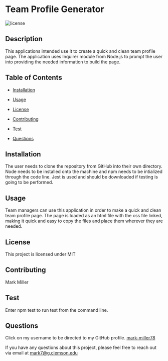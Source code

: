 
# Team Profile Generator

![license](https://img.shields.io/badge/License-MIT-blue)

## Description

This applications intended use it to create a quick and clean team profile page. The application uses Inquirer module from Node.js to prompt the user into providing the needed information to build the page.


## Table of Contents   
    
* [Installation](#Installation)
* [Usage](#Usage)

* [License](#License)
* [Contributing](#Contributing)
* [Test](#Test)
* [Questions](#Questions)


## Installation

The user needs to clone the repository from GitHub into their own directory. Node needs to be installed onto the machine and npm needs to be intialized through the code line. Jest is used and should be downloaded if testing is going to be performed.
    

## Usage

Team managers can use this application in order to make a quick and clean team profile page. The page is loaded as an html file with the css file linked, making it quick and easy to copy the files and place them wherever they are needed.

## License

This project is licensed under MIT


## Contributing

Mark Miller
    


## Test

Enter npm test to run test from the command line.
    

## Questions 

Click on my username to be directed to my GitHub profile. [mark-miller78](https://github.com/mark-miller78)
    
If you have any questions about this project, please feel free to reach out via email at mark7@g.clemson.edu


